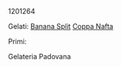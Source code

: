 1201264

Gelati:
[Banana Split](gelati/banana_split.md)
[Coppa Nafta](gelati/coppa_nafta.md)

Primi:


Gelateria Padovana
